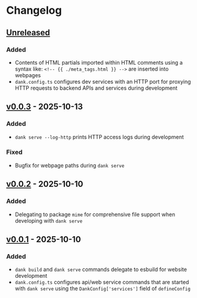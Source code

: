 # Changelog

## [Unreleased]

### Added

- Contents of HTML partials imported within HTML comments using a syntax
  like: `<!-- {{ ./meta_tags.html }} -->` are inserted into webpages
- `dank.config.ts` configures dev services with an HTTP port for proxying
  HTTP requests to backend APIs and services during development

## [v0.0.3] - 2025-10-13

### Added

- `dank serve --log-http` prints HTTP access logs during development

### Fixed

- Bugfix for webpage paths during `dank serve`

## [v0.0.2] - 2025-10-10

### Added

- Delegating to package `mime` for comprehensive file support when developing
  with `dank serve`

## [v0.0.1] - 2025-10-10

### Added

- `dank build` and `dank serve` commands delegate to esbuild for website development
- `dank.config.ts` configures api/web service commands that are started with `dank serve`
  using the `DankConfig['services']` field of `defineConfig`

[Unreleased]: https://github.com/eighty4/dank/compare/v0.0.3...HEAD
[v0.0.3]: https://github.com/eighty4/dank/compare/v0.0.2...v0.0.3
[v0.0.2]: https://github.com/eighty4/dank/compare/v0.0.1...v0.0.2
[v0.0.1]: https://github.com/eighty4/dank/releases/tag/v0.0.1
